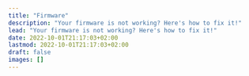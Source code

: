 ```yaml
---
title: "Firmware"
description: "Your firmware is not working? Here's how to fix it!"
lead: "Your firmware is not working? Here's how to fix it!"
date: 2022-10-01T21:17:03+02:00
lastmod: 2022-10-01T21:17:03+02:00
draft: false
images: []
---
```

